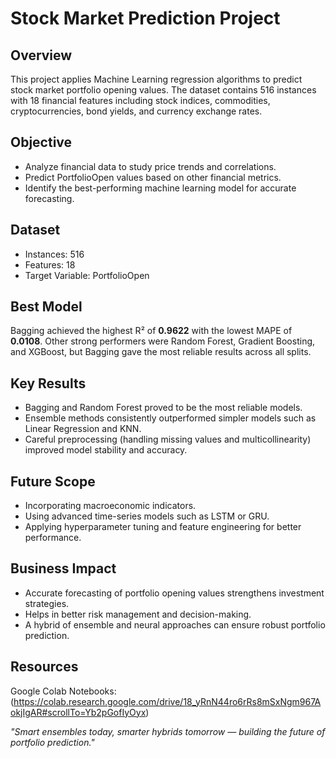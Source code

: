 # Stock Market Prediction Project

## Overview

This project applies Machine Learning regression algorithms to predict stock market portfolio opening values.
The dataset contains 516 instances with 18 financial features including stock indices, commodities, cryptocurrencies, bond yields, and currency exchange rates.

## Objective

* Analyze financial data to study price trends and correlations.
* Predict PortfolioOpen values based on other financial metrics.
* Identify the best-performing machine learning model for accurate forecasting.

## Dataset

* Instances: 516
* Features: 18
* Target Variable: PortfolioOpen

## Best Model

Bagging achieved the highest R² of **0.9622** with the lowest MAPE of **0.0108**.
Other strong performers were Random Forest, Gradient Boosting, and XGBoost, but Bagging gave the most reliable results across all splits.

## Key Results

* Bagging and Random Forest proved to be the most reliable models.
* Ensemble methods consistently outperformed simpler models such as Linear Regression and KNN.
* Careful preprocessing (handling missing values and multicollinearity) improved model stability and accuracy.

## Future Scope

* Incorporating macroeconomic indicators.
* Using advanced time-series models such as LSTM or GRU.
* Applying hyperparameter tuning and feature engineering for better performance.

## Business Impact

* Accurate forecasting of portfolio opening values strengthens investment strategies.
* Helps in better risk management and decision-making.
* A hybrid of ensemble and neural approaches can ensure robust portfolio prediction.

## Resources

Google Colab Notebooks:
(https://colab.research.google.com/drive/18_yRnN44ro6rRs8mSxNgm967AokjIgAR#scrollTo=Yb2pGofIyOyx)

*"Smart ensembles today, smarter hybrids tomorrow — building the future of portfolio prediction."*
